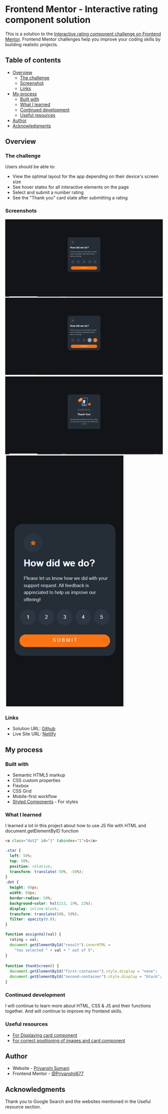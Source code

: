 # Frontend Mentor - Interactive rating component solution

This is a solution to the [Interactive rating component challenge on Frontend Mentor](https://www.frontendmentor.io/challenges/interactive-rating-component-koxpeBUmI). Frontend Mentor challenges help you improve your coding skills by building realistic projects.

## Table of contents

- [Overview](#overview)
  - [The challenge](#the-challenge)
  - [Screenshot](#screenshot)
  - [Links](#links)
- [My process](#my-process)
  - [Built with](#built-with)
  - [What I learned](#what-i-learned)
  - [Continued development](#continued-development)
  - [Useful resources](#useful-resources)
- [Author](#author)
- [Acknowledgments](#acknowledgments)

## Overview

### The challenge

Users should be able to:

- View the optimal layout for the app depending on their device's screen size
- See hover states for all interactive elements on the page
- Select and submit a number rating
- See the "Thank you" card state after submitting a rating

### Screenshots

![desktop view](./screenshots/desktop1.PNG)
![desktop view](./screenshots/desktop2.PNG)
![desktop view](./screenshots/desktop3.PNG)
![mobile](./screenshots/mobile.PNG)

### Links

- Solution URL: [Github](https://github.com/Priyanshi233/Interactive-rating-component/tree/master)
- Live Site URL: [Netlify](https://lucky-beijinho-16ffbd.netlify.app/)

## My process

### Built with

- Semantic HTML5 markup
- CSS custom properties
- Flexbox
- CSS Grid
- Mobile-first workflow
- [Styled Components](https://styled-components.com/) - For styles

### What I learned

I learned a lot in this project about how to use JS file with HTML and document.getElementByID function

```html
<a class="dot2" id="1" tabindex="1">1</a>
```

```css
.star {
  left: 50%;
  top: 50%;
  position: relative;
  transform: translate(-50%, -50%);
}
.dot {
  height: 60px;
  width: 60px;
  border-radius: 50%;
  background-color: hsl(213, 19%, 22%);
  display: inline-block;
  transform: translate(50%, 50%);
  filter: opacity(0.8);
}
```

```js
function assignVal(val) {
  rating = val;
  document.getElementById("result").innerHTML =
    "You selected " + val + " out of 5";
}

function thankScreen() {
  document.getElementById("first-container").style.display = "none";
  document.getElementById("second-container").style.display = "block";
}
```

### Continued development

I will continue to learn more about HTML, CSS & JS and their functions together. And will continue to improve my frontend skills.

### Useful resources

- [For Displaying card component](https://www.w3schools.com/jsref/prop_style_display.asp)
- [For correct positioning of images and card component](https://www.w3schools.com/css/css3_2dtransforms.asp)

## Author

- Website - [Priyanshi Somani](https://github.com/Priyanshi233)
- Frontend Mentor - [@Priyanshii677](https://www.frontendmentor.io/profile/Priyanshii677)

## Acknowledgments

Thank you to Google Search and the websites mentioned in the Useful resource section.
